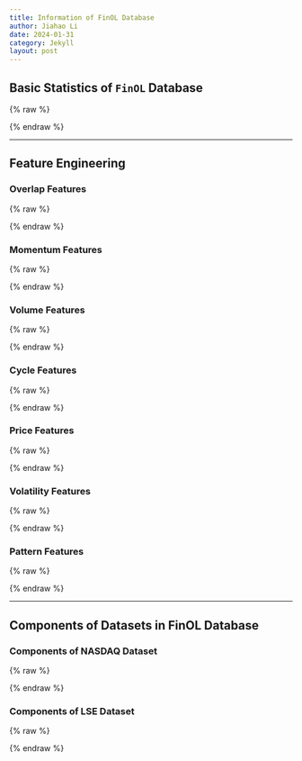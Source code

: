 ```yaml
---
title: Information of FinOL Database
author: Jiahao Li
date: 2024-01-31
category: Jekyll
layout: post
---
```


## Basic Statistics of ``FinOL`` Database

{% raw %}
<meta charset="utf-8">
<div style="display: flex; justify-content: center;">
    <div id="table_div"></div>
</div>
<script type="text/javascript" src="https://www.gstatic.com/charts/loader.js"></script>
<script type="text/javascript">
google.charts.load('current', {'packages':['table']});
google.charts.setOnLoadCallback(drawTable);
function drawTable() {
    var data = new google.visualization.DataTable();
    data.addColumn('string', 'Name');
    data.addColumn('string', 'Market');
    data.addColumn('string', 'Country/Region');
    data.addColumn('string', 'Data Frequency');
    data.addColumn('number', '# of assets');
    data.addColumn('string', 'Data Range');
    data.addColumn('string', '# of total periods');
    data.addColumn('number', '# of features');
    data.addRows([
        ['NASDAQ', 'Stock', 'United States', 'Daily', 10, '02/Jan/1972 - 29/Dec/2017', '11,312: 10,283/283/283', 18],
        ['LSE', 'Stock', 'United Kingdom', 'Daily', 7, '15/Sep/1986 - 31/Dec/2017', '7,039: 6,046/283/283', 15],
        ['TSE', 'Stock', 'Japan', 'Daily', 11, '01/Jan/1963 - 30/Dec/2017', '15,446: 14,418/283/283', 17],  
        ['NASDAQ', 'Stock', 'United States', 'Daily', 10, '02/Jan/1972 - 29/Dec/2017', '11,312: 10,283/283/283', 18],
        ['LSE', 'Stock', 'United Kingdom', 'Daily', 7, '15/Sep/1986 - 31/Dec/2017', '7,039: 6,046/283/283', 15],
        ['TSE', 'Stock', 'Japan', 'Daily', 11, '01/Jan/1963 - 30/Dec/2017', '15,446: 14,418/283/283', 17],
        ['SSE', 'Stock', 'China', 'Daily', 8, '19/Jul/1990 - 31/Dec/2017', '6,879: 6,214/283/283', 14],
        ['SIX', 'Stock', 'Switzerland', 'Daily', 5, '02/Jan/1980 - 29/Dec/2017', '4,982: 4,282/283/283', 12],
        ['BSE', 'Stock', 'India', 'Daily', 12, '03/Jan/1994 - 29/Dec/2017', '19,846: 18,798/283/283', 19]
    // 表格的其他行
    ]);
    var table = new google.visualization.Table(document.getElementById('table_div'));
    table.draw(data, {showRowNumber: true, width: '100%', height: '100%'});
}
</script>
{% endraw %}

---

## Feature Engineering

### Overlap Features

{% raw %}
<meta charset="utf-8">
<div style="display: flex; justify-content: center;">
    <div id="table_overlap_features"></div>
</div>
<script type="text/javascript" src="https://www.gstatic.com/charts/loader.js"></script>
<script type="text/javascript">
    google.charts.load('current', {'packages':['table']});
    google.charts.setOnLoadCallback(drawTable);
      function drawTable() {
        var data = new google.visualization.DataTable();
        data.addColumn('string', 'Feature');
        data.addColumn('string', 'Function Call');
        data.addColumn('string', 'Description');
        data.addRows([
          ['BBANDS_UPPER', 'ta.BBANDS(df.CLOSE)[0]', 'Bollinger Bands - Upper Band'],
          ['BBANDS_MIDDLE', 'ta.BBANDS(df.CLOSE)[1]', 'Bollinger Bands - Middle Band'],
          ['BBANDS_LOWER', 'ta.BBANDS(df.CLOSE)[2]', 'Bollinger Bands - Lower Band'],
          ['DEMA', 'ta.DEMA(df.CLOSE)', 'Double Exponential Moving Average'],
          ['EMA', 'ta.EMA(df.CLOSE)', 'Exponential Moving Average'],
          ['HT_TRENDLINE', 'ta.HT_TRENDLINE(df.CLOSE)', 'Hilbert Transform - Instantaneous Trendline'],
          ['KAMA', 'ta.KAMA(df.CLOSE)', 'Kaufman Adaptive Moving Average'],
          ['MA', 'ta.MA(df.CLOSE)', 'Moving Average'],
          ['MAMA', 'ta.MAMA(df.CLOSE)[0]', 'MESA Adaptive Moving Average - MAMA'],
          ['MAMA_FAMA', 'ta.MAMA(df.CLOSE)[1]', 'MESA Adaptive Moving Average - FAMA'],
          ['MAVP', 'ta.MAVP(df.CLOSE, df.DATE)', 'Moving Average with Variable Period'],
          ['MIDPOINT', 'ta.MIDPOINT(df.CLOSE)', 'MidPoint over Period'],
          ['MIDPRICE', 'ta.MIDPRICE(df.HIGH, df.LOW)', 'Midpoint Price over Period'],
          ['SAR', 'ta.SAR(df.HIGH, df.LOW)', 'Parabolic SAR'],
          ['SAREXT', 'ta.SAREXT(df.HIGH, df.LOW)', 'Parabolic SAR - Extended'],
          ['SMA', 'ta.SMA(df.CLOSE)', 'Simple Moving Average'],
          ['T3', 'ta.T3(df.CLOSE)', 'Triple Exponential Moving Average'],
          ['TEMA', 'ta.TEMA(df.CLOSE)', 'Triple Exponential Moving Average'],
          ['TRIMA', 'ta.TRIMA(df.CLOSE)', 'Triangular Moving Average'],
          ['WMA', 'ta.WMA(df.CLOSE)', 'Weighted Moving Average']
        ]);
        var table = new google.visualization.Table(document.getElementById('table_overlap_features'));
        table.draw(data, {showRowNumber: true, width: '100%', height: '100%'});
      }
    </script>
{% endraw %}

### Momentum Features

{% raw %}
<meta charset="utf-8">
<div style="display: flex; justify-content: center;">
    <div id="table_momentum_features"></div>
</div>
<script type="text/javascript" src="https://www.gstatic.com/charts/loader.js"></script>
<script type="text/javascript">
      google.charts.load('current', {'packages':['table']});
      google.charts.setOnLoadCallback(drawTable);
      function drawTable() {
        var data = new google.visualization.DataTable();
        data.addColumn('string', 'Feature');
        data.addColumn('string', 'Function Call');
        data.addColumn('string', 'Description');
        data.addRows([
            ['ADX', 'ta.ADX(df.HIGH, df.LOW, df.CLOSE)', 'Average Directional Movement Index'],
            ['ADXR', 'ta.ADXR(df.HIGH, df.LOW, df.CLOSE)', 'Average Directional Movement Index Rating'],
            ['APO', 'ta.APO(df.CLOSE)', 'Absolute Price Oscillator'],
            ['AROON_UP', 'ta.AROON(df.CLOSE)[0]', 'Aroon Up'],
            ['AROON_DOWN', 'ta.AROON(df.CLOSE)[1]', 'Aroon Down'],
            ['AROONOSC', 'ta.AROONOSC(df.CLOSE)', 'Aroon Oscillator'],
            ['BOP', 'ta.BOP(df.OPEN, df.HIGH, df.LOW, df.CLOSE)', 'Balance Of Power'],
            ['CCI', 'ta.CCI(df.HIGH, df.LOW, df.CLOSE)', 'Commodity Channel Index'],
            ['CMO', 'ta.CMO(df.CLOSE)', 'Chande Momentum Oscillator'],
            ['DX', 'ta.DX(df.HIGH, df.LOW, df.CLOSE)', 'Directional Movement Index'],
            ['MACD', 'ta.MACD(df.CLOSE)[0]', 'Moving Average Convergence/Divergence'],
            ['MACD_SIGNAL', 'ta.MACD(df.CLOSE)[1]', 'MACD Signal Line'],
            ['MACD_HIST', 'ta.MACD(df.CLOSE)[2]', 'MACD Histogram'],
            ['MACDEXT', 'ta.MACDEXT(df.CLOSE)', 'MACD with controllable MA type'],
            ['MACD_SIGNAL', 'ta.MACDEXT(df.CLOSE)[1]', 'MACD Signal Line'],
            ['MACD_HIST', 'ta.MACDEXT(df.CLOSE)[2]', 'MACD Histogram'],
            ['MACDFIX', 'ta.MACDFIX(df.CLOSE)[0]', 'Moving Average Convergence/Divergence Fix 12/26'],
            ['MACD_SIGNAL', 'ta.MACDFIX(df.CLOSE)[1]', 'MACD Signal Line'],
            ['MACD_HIST', 'ta.MACDFIX(df.CLOSE)[2]', 'MACD Histogram'],
            ['MFI', 'ta.MFI(df.HIGH, df.LOW, df.CLOSE, df.VOLUME)', 'Money Flow Index'],
            ['MINUS_DI', 'ta.MINUS_DI(df.HIGH, df.LOW, df.CLOSE)', 'Minus Directional Indicator'],
            ['MINUS_DM', 'ta.MINUS_DM(df.HIGH, df.LOW)', 'Minus Directional Movement'],
            ['MOM', 'ta.MOM(df.CLOSE)', 'Momentum'],
            ['PLUS_DI', 'ta.PLUS_DI(df.HIGH, df.LOW, df.CLOSE)', 'Plus Directional Indicator'],
            ['PLUS_DM', 'ta.PLUS_DM(df.HIGH, df.LOW)', 'Plus Directional Movement'],
            ['PPO', 'ta.PPO(df.CLOSE)', 'Percentage Price Oscillator'],
            ['ROC', 'ta.ROC(df.CLOSE)', 'Rate of change: ((price/prevPrice)-1)*100'],
            ['ROCP', 'ta.ROCP(df.CLOSE)', 'Rate of change Percentage: (price-prevPrice)/prevPrice'],
            ['ROCR', 'ta.ROCR(df.CLOSE)', 'Rate of change ratio: (price/prevPrice)'],
            ['ROCR100', 'ta.ROCR100(df.CLOSE)', 'Rate of change ratio 100 scale: (price/prevPrice)*100'],
            ['RSI', 'ta.RSI(df.CLOSE)', 'Relative Strength Index'],
            ['STOCH_K', 'ta.STOCH(df.HIGH, df.LOW, df.CLOSE)[0]', 'Stochastic %K'],
            ['STOCH_D', 'ta.STOCH(df.HIGH, df.LOW, df.CLOSE)[1]', 'Stochastic %D'],
            ['STOCHF_K', 'ta.STOCHF(df.HIGH, df.LOW, df.CLOSE)[0]', 'Stochastic Fast %K'],
            ['STOCHF_D', 'ta.STOCHF(df.HIGH, df.LOW, df.CLOSE)[1]', 'Stochastic Fast %D'],
            ['STOCHRSI_K', 'ta.STOCHRSI(df.CLOSE)[0]', 'Stochastic RSI %K'],
            ['STOCHRSI_D', 'ta.STOCHRSI(df.CLOSE)[1]', 'Stochastic RSI %D'],
            ['TRIX', 'ta.TRIX(df.CLOSE)', '1-day Rate-Of-Change (ROC) of a Triple Smooth EMA'],
            ['ULTOSC', 'ta.ULTOSC(df.HIGH, df.LOW, df.CLOSE)', 'Ultimate Oscillator'],
            ['WILLR', 'ta.WILLR(df.HIGH, df.LOW, df.CLOSE)', 'Williams\' %R']
        ]);
    var table = new google.visualization.Table(document.getElementById('table_momentum_features'));
    table.draw(data, {showRowNumber: true, width: '100%', height: '100%'});
    }
</script>
{% endraw %}  

### Volume Features

{% raw %}
<meta charset="utf-8">
<div style="display: flex; justify-content: center;">
    <div id="table_volume_features"></div>
</div>
<script type="text/javascript" src="https://www.gstatic.com/charts/loader.js"></script>
<script type="text/javascript">
      google.charts.load('current', {'packages':['table']});
      google.charts.setOnLoadCallback(drawTable);
      function drawTable() {
        var data = new google.visualization.DataTable();
        data.addColumn('string', 'Feature');
        data.addColumn('string', 'Function Call');
        data.addColumn('string', 'Description');
        data.addRows([
            ['AD', 'ta.AD(df.HIGH, df.LOW, df.CLOSE, df.VOLUME)', 'Chaikin A/D Line'],
            ['ADOSC', 'ta.ADOSC(df.HIGH, df.LOW, df.CLOSE, df.VOLUME)', 'Chaikin A/D Oscillator'],
            ['OBV', 'ta.OBV(df.CLOSE, df.VOLUME)', 'On Balance Volume']
        ]);
    var table = new google.visualization.Table(document.getElementById('table_volume_features'));
    table.draw(data, {showRowNumber: true, width: '100%', height: '100%'});
    }
</script>
{% endraw %}  

### Cycle Features

{% raw %}
<meta charset="utf-8">
<div style="display: flex; justify-content: center;">
    <div id="table_cycle_features"></div>
</div>
<script type="text/javascript" src="https://www.gstatic.com/charts/loader.js"></script>
<script type="text/javascript">
    google.charts.load('current', {'packages':['table']});
    google.charts.setOnLoadCallback(drawTable);
    function drawTable() {
        var data = new google.visualization.DataTable();
        data.addColumn('string', 'Feature');
        data.addColumn('string', 'Function Call');
        data.addColumn('string', 'Description');
        data.addRows([
            ['HT_DCPERIOD', 'ta.HT_DCPERIOD(df.CLOSE)', 'Hilbert Transform - Dominant Cycle Period'],
            ['HT_DCPHASE', 'ta.HT_DCPHASE(df.CLOSE)', 'Hilbert Transform - Dominant Cycle Phase'],
            ['HT_PHASOR_INPHASE', 'ta.HT_PHASOR(df.CLOSE)[0]', 'Hilbert Transform - Phasor Components'],
            ['HT_PHASOR_QUADRATURE', 'ta.HT_PHASOR(df.CLOSE)[1]', 'Hilbert Transform - Phasor Components'],
            ['HT_SINE_LEADSINE', 'ta.HT_SINE(df.CLOSE)[0]', 'Hilbert Transform - SineWave'],
            ['HT_SINE_SINEWAVE', 'ta.HT_SINE(df.CLOSE)[1]', 'Hilbert Transform - SineWave'],
            ['HT_TRENDMODE', 'ta.HT_TRENDMODE(df.CLOSE)', 'Hilbert Transform - Trend vs Cycle Mode']
        ]);
        var table = new google.visualization.Table(document.getElementById('table_cycle_features'));
        table.draw(data, {showRowNumber: true, width: '100%', height: '100%'});
    }
</script>
{% endraw %}

### Price Features

{% raw %}
<meta charset="utf-8">
<div style="display: flex; justify-content: center;">
    <div id="table_price_features"></div>
</div>
<script type="text/javascript" src="https://www.gstatic.com/charts/loader.js"></script>
<script type="text/javascript">
      google.charts.load('current', {'packages':['table']});
      google.charts.setOnLoadCallback(drawTable);
      function drawTable() {
        var data = new google.visualization.DataTable();
        data.addColumn('string', 'Feature');
        data.addColumn('string', 'Function Call');
        data.addColumn('string', 'Description');
        data.addRows([
            ['AVGPRICE', 'ta.AVGPRICE(df.OPEN, df.HIGH, df.LOW, df.CLOSE)', 'Average Price'],
            ['MEDPRICE', 'ta.MEDPRICE(df.HIGH, df.LOW)', 'Median Price'],
            ['TYPPRICE', 'ta.TYPPRICE(df.HIGH, df.LOW, df.CLOSE)', 'Typical Price'],
            ['WCLPRICE', 'ta.WCLPRICE(df.HIGH, df.LOW, df.CLOSE)', 'Weighted Close Price']
        ]);
    var table = new google.visualization.Table(document.getElementById('table_price_features'));
    table.draw(data, {showRowNumber: true, width: '100%', height: '100%'});
    }
</script>
{% endraw %}  

### Volatility Features

{% raw %}
<meta charset="utf-8">
<div style="display: flex; justify-content: center;">
    <div id="table_volatility_features"></div>
</div>
<script type="text/javascript" src="https://www.gstatic.com/charts/loader.js"></script>
<script type="text/javascript">
      google.charts.load('current', {'packages':['table']});
      google.charts.setOnLoadCallback(drawTable);
      function drawTable() {
        var data = new google.visualization.DataTable();
        data.addColumn('string', 'Feature');
        data.addColumn('string', 'Function Call');
        data.addColumn('string', 'Description');
        data.addRows([
            ['ATR', 'ta.ATR(df.HIGH, df.LOW, df.CLOSE)', 'Average True Range'],
            ['NATR', 'ta.NATR(df.HIGH, df.LOW, df.CLOSE)', 'Normalized Average True Range'],
            ['TRANGE', 'ta.TRANGE(df.HIGH, df.LOW, df.CLOSE)', 'True Range']
        ]);
    var table = new google.visualization.Table(document.getElementById('table_volatility_features'));
    table.draw(data, {showRowNumber: true, width: '100%', height: '100%'});
    }
</script>
{% endraw %}  



### Pattern Features

{% raw %}
<meta charset="utf-8">
<div style="display: flex; justify-content: center;">
    <div id="table_pattern_features"></div>
</div>
<script type="text/javascript" src="https://www.gstatic.com/charts/loader.js"></script>
<script type="text/javascript">
      google.charts.load('current', {'packages':['table']});
      google.charts.setOnLoadCallback(drawTable);
      function drawTable() {
        var data = new google.visualization.DataTable();
        data.addColumn('string', 'Feature');
        data.addColumn('string', 'Function Call');
        data.addColumn('string', 'Description');
        data.addRows([
            ['CDL2CROWS', 'ta.CDL2CROWS(df.OPEN, df.HIGH, df.LOW, df.CLOSE)', 'Two Crows'],
            ['CDL3BLACKCROWS', 'ta.CDL3BLACKCROWS(df.OPEN, df.HIGH, df.LOW, df.CLOSE)', 'Three Black Crows'],
            ['CDL3INSIDE', 'ta.CDL3INSIDE(df.OPEN, df.HIGH, df.LOW, df.CLOSE)', 'Three Inside Up/Down'],
            ['CDL3LINESTRIKE', 'ta.CDL3LINESTRIKE(df.OPEN, df.HIGH, df.LOW, df.CLOSE)', 'Three-Line Strike'],
            ['CDL3OUTSIDE', 'ta.CDL3OUTSIDE(df.OPEN, df.HIGH, df.LOW, df.CLOSE)', 'Three Outside Up/Down'],
            ['CDL3STARSINSOUTH', 'ta.CDL3STARSINSOUTH(df.OPEN, df.HIGH, df.LOW, df.CLOSE)', 'Three Stars In The South'],
            ['CDL3WHITESOLDIERS', 'ta.CDL3WHITESOLDIERS(df.OPEN, df.HIGH, df.LOW, df.CLOSE)', 'Three Advancing White Soldiers'],
            ['CDLABANDONEDBABY', 'ta.CDLABANDONEDBABY(df.OPEN, df.HIGH, df.LOW, df.CLOSE)', 'Abandoned Baby'],
            ['CDLADVANCEBLOCK', 'ta.CDLADVANCEBLOCK(df.OPEN, df.HIGH, df.LOW, df.CLOSE)', 'Advance Block'],
            ['CDLBELTHOLD', 'ta.CDLBELTHOLD(df.OPEN, df.HIGH, df.LOW, df.CLOSE)', 'Belt-hold'],
            ['CDLBREAKAWAY', 'ta.CDLBREAKAWAY(df.OPEN, df.HIGH, df.LOW, df.CLOSE)', 'Breakaway'],
            ['CDLCLOSINGMARUBOZU', 'ta.CDLCLOSINGMARUBOZU(df.OPEN, df.HIGH, df.LOW, df.CLOSE)', 'Closing Marubozu'],
            ['CDLCONCEALBABYSWALL', 'ta.CDLCONCEALBABYSWALL(df.OPEN, df.HIGH, df.LOW, df.CLOSE)', 'Concealing Baby Swallow'],
            ['CDLCOUNTERATTACK', 'ta.CDLCOUNTERATTACK(df.OPEN, df.HIGH, df.LOW, df.CLOSE)', 'Counterattack'],
            ['CDLDARKCLOUDCOVER', 'ta.CDLDARKCLOUDCOVER(df.OPEN, df.HIGH, df.LOW, df.CLOSE)', 'Dark Cloud Cover'],
            ['CDLDOJI', 'ta.CDLDOJI(df.OPEN, df.HIGH, df.LOW, df.CLOSE)', 'Doji'],
            ['CDLDOJISTAR', 'ta.CDLDOJISTAR(df.OPEN, df.HIGH, df.LOW, df.CLOSE)', 'Doji Star'],
            ['CDLDRAGONFLYDOJI', 'ta.CDLDRAGONFLYDOJI(df.OPEN, df.HIGH, df.LOW, df.CLOSE)', 'Dragonfly Doji'],
            ['CDLENGULFING', 'ta.CDLENGULFING(df.OPEN, df.HIGH, df.LOW, df.CLOSE)', 'Engulfing Pattern'],
            ['CDLEVENINGDOJISTAR', 'ta.CDLEVENINGDOJISTAR(df.OPEN, df.HIGH, df.LOW, df.CLOSE)', 'Evening Doji Star'],
            ['CDLEVENINGDOJISTAR', 'ta.CDLEVENINGDOJISTAR(df.OPEN, df.HIGH, df.LOW, df.CLOSE)', 'Evening Doji Star'],
            ['CDLHANGINGMAN', 'ta.CDLHANGINGMAN(df.OPEN, df.HIGH, df.LOW, df.CLOSE)', 'Hanging Man'],
            ['CDLHARAMI', 'ta.CDLHARAMI(df.OPEN, df.HIGH, df.LOW, df.CLOSE)', 'Harami Pattern'],
            ['CDLHARAMICROSS', 'ta.CDLHARAMICROSS(df.OPEN, df.HIGH, df.LOW, df.CLOSE)', 'Harami Cross Pattern'],
            ['CDLHIGHWAVE', 'ta.CDLHIGHWAVE(df.OPEN, df.HIGH, df.LOW, df.CLOSE)', 'High-Wave Candle'],
            ['CDLHIKKAKE', 'ta.CDLHIKKAKE(df.OPEN, df.HIGH, df.LOW, df.CLOSE)', 'Hikkake Pattern'],
            ['CDLHIKKAKEMOD', 'ta.CDLHIKKAKEMOD(df.OPEN, df.HIGH, df.LOW, df.CLOSE)', 'Modified Hikkake Pattern'],
            ['CDLHOMINGPIGEON', 'ta.CDLHOMINGPIGEON(df.OPEN, df.HIGH, df.LOW, df.CLOSE)', 'Homing Pigeon'],
            ['CDLIDENTICAL3CROWS', 'ta.CDLIDENTICAL3CROWS(df.OPEN, df.HIGH, df.LOW, df.CLOSE)', 'Identical Three Crows'],
            ['CDLINNECK', 'ta.CDLINNECK(df.OPEN, df.HIGH, df.LOW, df.CLOSE)', 'In-Neck Pattern'],
            ['CDLINVERTEDHAMMER', 'ta.CDLINVERTEDHAMMER(df.OPEN, df.HIGH, df.LOW, df.CLOSE)', 'Inverted Hammer'],
            ['CDLKICKING', 'ta.CDLKICKING(df.OPEN, df.HIGH, df.LOW, df.CLOSE)', 'Kicking'],
            ['CDLKICKINGBYLENGTH', 'ta.CDLKICKINGBYLENGTH(df.OPEN, df.HIGH, df.LOW, df.CLOSE)', 'Kicking - bull/bear determined by the longer marubozu'],
            ['CDLLADDERBOTTOM', 'ta.CDLLADDERBOTTOM(df.OPEN, df.HIGH, df.LOW, df.CLOSE)', 'Ladder Bottom'],
            ['CDLLONGLEGGEDDOJI', 'ta.CDLLONGLEGGEDDOJI(df.OPEN, df.HIGH, df.LOW, df.CLOSE)', 'Long Legged Doji'],
            ['CDLLONGLINE', 'ta.CDLLONGLINE(df.OPEN, df.HIGH, df.LOW, df.CLOSE)', 'Long Line Candle'],
            ['CDLMARUBOZU', 'ta.CDLMARUBOZU(df.OPEN, df.HIGH, df.LOW, df.CLOSE)', 'Marubozu'],
            ['CDLMATCHINGLOW', 'ta.CDLMATCHINGLOW(df.OPEN, df.HIGH, df.LOW, df.CLOSE)', 'Matching Low'],
            ['CDLMATHOLD', 'ta.CDLMATHOLD(df.OPEN, df.HIGH, df.LOW, df.CLOSE)', 'Mat Hold'],
            ['CDLMORNINGDOJISTAR', 'ta.CDLMORNINGDOJISTAR(df.OPEN, df.HIGH, df.LOW, df.CLOSE)', 'Morning Doji Star'],
            ['CDLMORNINGSTAR', 'ta.CDLMORNINGSTAR(df.OPEN, df.HIGH, df.LOW, df.CLOSE)', 'Morning Star'],
            ['CDLONNECK', 'ta.CDLONNECK(df.OPEN, df.HIGH, df.LOW, df.CLOSE)', 'On-Neck Pattern'],
            ['CDLPIERCING', 'ta.CDLPIERCING(df.OPEN, df.HIGH, df.LOW, df.CLOSE)', 'Piercing Pattern'],
            ['CDLRICKSHAWMAN', 'ta.CDLRICKSHAWMAN(df.OPEN, df.HIGH, df.LOW, df.CLOSE)', 'Rickshaw Man'],
            ['CDLRISEFALL3METHODS', 'ta.CDLRISEFALL3METHODS(df.OPEN, df.HIGH, df.LOW, df.CLOSE)', 'Rising/Falling Three Methods'],
            ['CDLSEPARATINGLINES', 'ta.CDLSEPARATINGLINES(df.OPEN, df.HIGH, df.LOW, df.CLOSE)', 'Separating Lines'],
            ['CDLSHOOTINGSTAR', 'ta.CDLSHOOTINGSTAR(df.OPEN, df.HIGH, df.LOW, df.CLOSE)', 'Shooting Star'],
            ['CDLSHORTLINE', 'ta.CDLSHORTLINE(df.OPEN, df.HIGH, df.LOW, df.CLOSE)', 'Short Line Candle'],
            ['CDLSPINNINGTOP', 'ta.CDLSPINNINGTOP(df.OPEN, df.HIGH, df.LOW, df.CLOSE)', 'Spinning Top'],
            ['CDLSTALLEDPATTERN', 'ta.CDLSTALLEDPATTERN(df.OPEN, df.HIGH, df.LOW, df.CLOSE)', 'Stalled Pattern'],
            ['CDLSTICKSANDWICH', 'ta.CDLSTICKSANDWICH(df.OPEN, df.HIGH, df.LOW, df.CLOSE)', 'Stick Sandwich'],
            ['CDLTAKURI', 'ta.CDLTAKURI(df.OPEN, df.HIGH, df.LOW, df.CLOSE)', 'Takuri (Dragonfly Doji with very long lower shadow)'],
            ['CDLTASUKIGAP', 'ta.CDLTASUKIGAP(df.OPEN, df.HIGH, df.LOW, df.CLOSE)', 'Tasuki Gap'],
            ['CDLTHRUSTING', 'ta.CDLTHRUSTING(df.OPEN, df.HIGH, df.LOW, df.CLOSE)', 'Thrusting Pattern'],
            ['CDLTRISTAR', 'ta.CDLTRISTAR(df.OPEN, df.HIGH, df.LOW, df.CLOSE)', 'Tristar Pattern'],
            ['CDLUNIQUE3RIVER', 'ta.CDLUNIQUE3RIVER(df.OPEN, df.HIGH, df.LOW, df.CLOSE)', 'Unique 3 River'],
            ['CDLUPSIDEGAP2CROWS', 'ta.CDLUPSIDEGAP2CROWS(df.OPEN, df.HIGH, df.LOW, df.CLOSE)', 'Upside Gap Two Crows'],
            ['CDLXSIDEGAP3METHODS', 'ta.CDLXSIDEGAP3METHODS(df.OPEN, df.HIGH, df.LOW, df.CLOSE)', 'Upside/Downside Gap Three Methods']
        ]);
        var table = new google.visualization.Table(document.getElementById('table_pattern_features'));
        table.draw(data, {showRowNumber: true, width: '100%', height: '100%'});
      }
</script>
{% endraw %}

---

## Components of Datasets in FinOL Database

### Components of NASDAQ Dataset

{% raw %}
<meta charset="utf-8">
<div style="display: flex; justify-content: center;">
    <div id="table_nyseo"></div>
</div>
  <title>Stock Tickers and Company Names for NYSE(O) (1962-1984)</title>
  <script type="text/javascript" src="https://www.gstatic.com/charts/loader.js"></script>
  <script type="text/javascript">
    google.charts.load('current', {'packages':['table']});
    google.charts.setOnLoadCallback(drawTable);
    function drawTable() {
      var data = new google.visualization.DataTable();
      data.addColumn('string', 'Company Name');
      data.addColumn('string', 'Ticker');
      data.addRows([
        ['Alcoa Corporation', 'AA'],
        ['Coca-Cola Company', 'KO'],
        ['General Electric', 'GE'],
        ['HP Inc.', 'HPQ'],
        ['International Business Machines Corporation', 'IBM'],
        ['Johnson & Johnson', 'JNJ'],
        ['Merck & Co., Inc.', 'MRK'],
        ['3M Company', 'MMM'],
        ['The Procter & Gamble Company', 'PG']
      ]);
      var table = new google.visualization.Table(document.getElementById('table_nyseo'));
      table.draw(data, {showRowNumber: true, width: '100%', height: '100%'});
    }
  </script>
{% endraw %}


### Components of LSE Dataset

{% raw %}
<meta charset="utf-8">
<div style="display: flex; justify-content: center;">
    <div id="table_lse"></div>
</div>
  <title>Stock Tickers and Company Names for NYSE(O) (1962-1984)</title>
  <script type="text/javascript" src="https://www.gstatic.com/charts/loader.js"></script>
   <script type="text/javascript">
    google.charts.load('current', {'packages':['table']});
    google.charts.setOnLoadCallback(drawTable);
    function drawTable() {
      var data = new google.visualization.DataTable();
      data.addColumn('string', 'Company Name');
      data.addColumn('string', 'Ticker');
      data.addRows([
        ['Alcoa Corporation', 'AA'],
        ['Altria Group Inc', 'MO'],
        ['Coca-Cola Company', 'KO'],
        ['Commercial Metals Company', 'CMC'],
        ['DuPont de Nemours Inc', 'DD'],
        ['Ford Motor Company', 'F'],
        ['General Electric', 'GE'],
        ['HP Inc', 'HPQ'],
        ['International Business Machines Corporation', 'IBM'],
        ['Johnson & Johnson', 'JNJ'],
        ['Kimberly-Clark Corporation', 'KMB'],
        ['Merck & Co., Inc.', 'MRK'],
        ['3M Company', 'MMM'],
        ['The Procter & Gamble Company', 'PG'],
        ['Schlumberger N.V.', 'SLB'],
        ['The Sherwin-Williams Company', 'SHW']
      ]);
      var table = new google.visualization.Table(document.getElementById('table_lse'));
      table.draw(data, {showRowNumber: true, width: '100%', height: '100%'});
    }
  </script>
{% endraw %}
